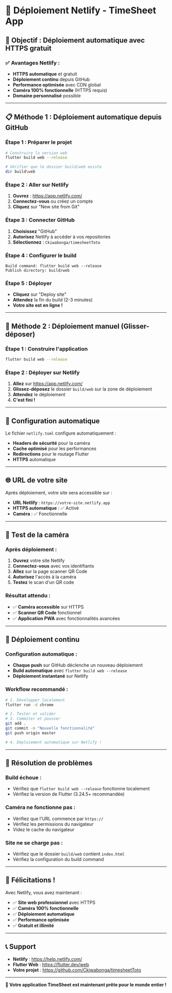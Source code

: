 # 🚀 Déploiement Netlify - TimeSheet App

## 🎯 **Objectif : Déploiement automatique avec HTTPS gratuit**

### ✅ **Avantages Netlify :**
- **HTTPS automatique** et gratuit
- **Déploiement continu** depuis GitHub
- **Performance optimisée** avec CDN global
- **Caméra 100% fonctionnelle** (HTTPS requis)
- **Domaine personnalisé** possible

---

## 📋 **Méthode 1 : Déploiement automatique depuis GitHub**

### **Étape 1 : Préparer le projet**
```bash
# Construire la version web
flutter build web --release

# Vérifier que le dossier build/web existe
dir build\web
```

### **Étape 2 : Aller sur Netlify**
1. **Ouvrez** : https://app.netlify.com/
2. **Connectez-vous** ou créez un compte
3. **Cliquez** sur "New site from Git"

### **Étape 3 : Connecter GitHub**
1. **Choisissez** "GitHub"
2. **Autorisez** Netlify à accéder à vos repositories
3. **Sélectionnez** : `Ckiwabonga/timesheetToto`

### **Étape 4 : Configurer le build**
```
Build command: flutter build web --release
Publish directory: build/web
```

### **Étape 5 : Déployer**
- **Cliquez** sur "Deploy site"
- **Attendez** la fin du build (2-3 minutes)
- **Votre site est en ligne !**

---

## 🎯 **Méthode 2 : Déploiement manuel (Glisser-déposer)**

### **Étape 1 : Construire l'application**
```bash
flutter build web --release
```

### **Étape 2 : Déployer sur Netlify**
1. **Allez** sur https://app.netlify.com/
2. **Glissez-déposez** le dossier `build/web` sur la zone de déploiement
3. **Attendez** le déploiement
4. **C'est fini !**

---

## 🔧 **Configuration automatique**

Le fichier `netlify.toml` configure automatiquement :
- **Headers de sécurité** pour la caméra
- **Cache optimisé** pour les performances
- **Redirections** pour le routage Flutter
- **HTTPS** automatique

---

## 🌐 **URL de votre site**

Après déploiement, votre site sera accessible sur :
- **URL Netlify** : `https://votre-site.netlify.app`
- **HTTPS automatique** : ✅ Activé
- **Caméra** : ✅ Fonctionnelle

---

## 📱 **Test de la caméra**

### **Après déploiement :**
1. **Ouvrez** votre site Netlify
2. **Connectez-vous** avec vos identifiants
3. **Allez** sur la page scanner QR Code
4. **Autorisez** l'accès à la caméra
5. **Testez** le scan d'un QR code

### **Résultat attendu :**
- ✅ **Caméra accessible** sur HTTPS
- ✅ **Scanner QR Code** fonctionnel
- ✅ **Application PWA** avec fonctionnalités avancées

---

## 🔄 **Déploiement continu**

### **Configuration automatique :**
- **Chaque push** sur GitHub déclenche un nouveau déploiement
- **Build automatique** avec `flutter build web --release`
- **Déploiement instantané** sur Netlify

### **Workflow recommandé :**
```bash
# 1. Développer localement
flutter run -d chrome

# 2. Tester et valider
# 3. Commiter et pousser
git add .
git commit -m "Nouvelle fonctionnalité"
git push origin master

# 4. Déploiement automatique sur Netlify !
```

---

## 🚨 **Résolution de problèmes**

### **Build échoue :**
- Vérifiez que `flutter build web --release` fonctionne localement
- Vérifiez la version de Flutter (3.24.5+ recommandée)

### **Caméra ne fonctionne pas :**
- Vérifiez que l'URL commence par `https://`
- Vérifiez les permissions du navigateur
- Videz le cache du navigateur

### **Site ne se charge pas :**
- Vérifiez que le dossier `build/web` contient `index.html`
- Vérifiez la configuration du build command

---

## 🎉 **Félicitations !**

Avec Netlify, vous avez maintenant :
- ✅ **Site web professionnel** avec HTTPS
- ✅ **Caméra 100% fonctionnelle**
- ✅ **Déploiement automatique**
- ✅ **Performance optimisée**
- ✅ **Gratuit et illimité**

---

## 📞 **Support**

- **Netlify** : https://help.netlify.com/
- **Flutter Web** : https://flutter.dev/web
- **Votre projet** : https://github.com/Ckiwabonga/timesheetToto

---

**🚀 Votre application TimeSheet est maintenant prête pour le monde entier !**
